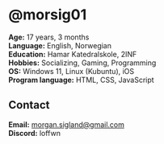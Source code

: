 # @morsig01  
**Age:** 17 years, 3 months  
**Language:** English, Norwegian  
**Education:** Hamar Katedralskole, 2INF  
**Hobbies:** Socializing, Gaming, Programming  
**OS:** Windows 11, Linux (Kubuntu), iOS  
**Program language:** HTML, CSS, JavaScript

Contact  
------
**Email:** morgan.sigland@gmail.com  
**Discord:** loffwn  
